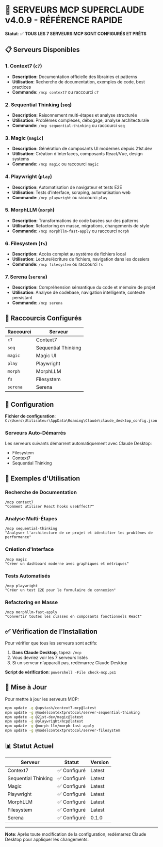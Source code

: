 # 🚀 SERVEURS MCP SUPERCLAUDE v4.0.9 - RÉFÉRENCE RAPIDE

**Statut**: ✅ **TOUS LES 7 SERVEURS MCP SONT CONFIGURÉS ET PRÊTS**

## 📋 Serveurs Disponibles

### 1. **Context7** (`c7`)
- **Description**: Documentation officielle des librairies et patterns
- **Utilisation**: Recherche de documentation, exemples de code, best practices
- **Commande**: `/mcp context7` ou raccourci `c7`

### 2. **Sequential Thinking** (`seq`)
- **Description**: Raisonnement multi-étapes et analyse structurée
- **Utilisation**: Problèmes complexes, débogage, analyse architecturale
- **Commande**: `/mcp sequential-thinking` ou raccourci `seq`

### 3. **Magic** (`magic`)
- **Description**: Génération de composants UI modernes depuis 21st.dev
- **Utilisation**: Création d'interfaces, composants React/Vue, design systems
- **Commande**: `/mcp magic` ou raccourci `magic`

### 4. **Playwright** (`play`)
- **Description**: Automatisation de navigateur et tests E2E
- **Utilisation**: Tests d'interface, scraping, automatisation web
- **Commande**: `/mcp playwright` ou raccourci `play`

### 5. **MorphLLM** (`morph`)
- **Description**: Transformations de code basées sur des patterns
- **Utilisation**: Refactoring en masse, migrations, changements de style
- **Commande**: `/mcp morphllm-fast-apply` ou raccourci `morph`

### 6. **Filesystem** (`fs`)
- **Description**: Accès complet au système de fichiers local
- **Utilisation**: Lecture/écriture de fichiers, navigation dans les dossiers
- **Commande**: `/mcp filesystem` ou raccourci `fs`

### 7. **Serena** (`serena`)
- **Description**: Compréhension sémantique du code et mémoire de projet
- **Utilisation**: Analyse de codebase, navigation intelligente, contexte persistant
- **Commande**: `/mcp serena`

## 🎯 Raccourcis Configurés

| Raccourci | Serveur |
|-----------|---------|
| `c7` | Context7 |
| `seq` | Sequential Thinking |
| `magic` | Magic UI |
| `play` | Playwright |
| `morph` | MorphLLM |
| `fs` | Filesystem |
| `serena` | Serena |

## 🔧 Configuration

**Fichier de configuration**: `C:\Users\Utilisateur\AppData\Roaming\Claude\claude_desktop_config.json`

### Serveurs Auto-Démarrés
Les serveurs suivants démarrent automatiquement avec Claude Desktop:
- Filesystem
- Context7
- Sequential Thinking

## 📝 Exemples d'Utilisation

### Recherche de Documentation
```
/mcp context7
"Comment utiliser React hooks useEffect?"
```

### Analyse Multi-Étapes
```
/mcp sequential-thinking
"Analyser l'architecture de ce projet et identifier les problèmes de performance"
```

### Création d'Interface
```
/mcp magic
"Créer un dashboard moderne avec graphiques et métriques"
```

### Tests Automatisés
```
/mcp playwright
"Créer un test E2E pour le formulaire de connexion"
```

### Refactoring en Masse
```
/mcp morphllm-fast-apply
"Convertir toutes les classes en composants fonctionnels React"
```

## ✅ Vérification de l'Installation

Pour vérifier que tous les serveurs sont actifs:

1. **Dans Claude Desktop**, tapez: `/mcp`
2. Vous devriez voir les 7 serveurs listés
3. Si un serveur n'apparaît pas, redémarrez Claude Desktop

**Script de vérification**: `powershell -File check-mcp.ps1`

## 🔄 Mise à Jour

Pour mettre à jour les serveurs MCP:
```bash
npm update -g @upstash/context7-mcp@latest
npm update -g @modelcontextprotocol/server-sequential-thinking
npm update -g @21st-dev/magic@latest
npm update -g @playwright/mcp@latest
npm update -g @morph-llm/morph-fast-apply
npm update -g @modelcontextprotocol/server-filesystem
```

## 📊 Statut Actuel

| Serveur | Statut | Version |
|---------|--------|---------|
| Context7 | ✅ Configuré | Latest |
| Sequential Thinking | ✅ Configuré | Latest |
| Magic | ✅ Configuré | Latest |
| Playwright | ✅ Configuré | Latest |
| MorphLLM | ✅ Configuré | Latest |
| Filesystem | ✅ Configuré | Latest |
| Serena | ✅ Configuré | 0.1.0 |

---

**Note**: Après toute modification de la configuration, redémarrez Claude Desktop pour appliquer les changements.